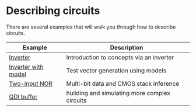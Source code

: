 # Describing circuits

There are several examples that will walk you through how to describe circuits.

|Example | Description|
|--------|------------|
|[Inverter](examples/inverter.md)| Introduction to concepts via an inverter|
|[Inverter with model](examples/inverter_sim.md)| Test vector generation using models|
|[Two-input NOR](examples/nor2.md)| Multi-bit data and CMOS stack inference|
|[QDI buffer](examples/wchb.md)| huilding and simulating more complex circuits|
